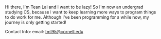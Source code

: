 Hi there, I'm Tean Lai and I want to be lazy! So I'm now an undergrad studying CS, because I want to keep learning more ways to program things to do work for me. Although I've been programming for a while now, my journey is only getting started! 

Contact Info:
email: tml95@cornell.edu

<!---
tean-lai/tean-lai is a ✨ special ✨ repository because its `README.md` (this file) appears on your GitHub profile.
You can click the Preview link to take a look at your changes.
--->
